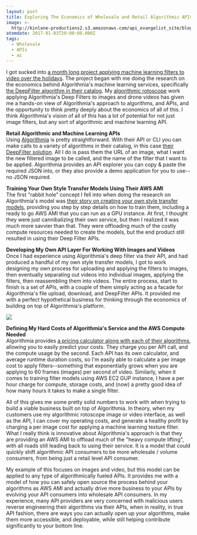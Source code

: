```yaml
---
layout: post
title: Exploring The Economics of Wholesale and Retail Algorithmic APIs
image: >-
  http://kinlane-productions2.s3.amazonaws.com/api_evangelist_site/blog/algorithmia_pricing_how_it_works.png
atomdate: 2017-01-03T20:00:00.000Z
tags:
  - Wholesale
  - APIs
  - ai
---
```

I got sucked into [a month long project applying machine learning filters to video over the holidays](http://apievangelist.com/2017/01/03/learning-about-machine-learning-apis-with-my-algorithmic-rotoscope-work/). The project began with me doing the research on the economics behind Algorithmia's machine learning services, specifically [the DeepFilter algorithm in their catalog](https://algorithmia.com/algorithms/deeplearning/DeepFilter). My [algorithmic rotoscope](http://algorithmic.rotoscope.work) work applying Algorithmia's Deep Filters to images and drone videos has given me a hands-on view of Algorithmia's approach to algorithms, and APIs, and the opportunity to think pretty deeply about the economics of all of this. I think Algorithmia's vision of all of this has a lot of potential for not just image filters, but any sort of algorithmic and machine learning API.

**Retail Algorithmic and Machine Learning APIs**  
Using [Algorithmia](http://algorithmia.io) is pretty straightforward. With their API or CLI you can make calls to a variety of algorithms in their catalog, in this case [their DeepFilter solution](https://algorithmia.com/algorithms/deeplearning/DeepFilter). All I do is pass them the URL of an image, what I want the new filtered image to be called, and the name of the filter that I want to be applied. Algorithmia provides an API explorer you can copy & paste the required JSON into, or they also provide a demo application for you to use--no JSON required. 

**Training Your Own Style Transfer Models Using Their AWS AMI**  
The first "rabbit hole" concept I fell into when doing the research on Algorithmia's model was [their story on creating your own style transfer models](/admin/blog/blog.algorithmia.com/training-style-transfer-models/), providing you step by step details on how to train them, including a ready to go AWS AMI that you can run as a GPU instance. At first, I thought they were just cannibalizing their own service, but then I realized it was much more savvier than that. They were offloading much of the costly compute resources needed to create the models, but the end product still resulted in using their Deep Filter APIs. 

**Developing My Own API Layer For Working With Images and Videos**  
Once I had experience using Algorithmia's deep filter via their API, and had produced a handful of my own style transfer models, I got to work designing my own process for uploading and applying the filters to images, then eventually separating out videos into individual images, applying the filters, then reassembling them into videos. The entire process, start to finish is a set of APIs, with a couple of them simply acting as a facade for Algorithmia's file upload, download, and DeepFilter APIs. It provided me with a perfect hypothetical business for thinking through the economics of building on top of Algorithmia's platform.

[![](http://kinlane-productions2.s3.amazonaws.com/api_evangelist_site/blog/algorithmia_pricing_how_it_works.png)](https://algorithmia.com/pricing)

**Defining My Hard Costs of Algorithmia's Service and the AWS Compute Needed**  
Algorithmia provides [a pricing calculator along with each of their algorithms](https://algorithmia.com/algorithms/deeplearning/DeepFilter), allowing you to easily predict your costs. They charge you per API call, and the compute usage by the second. Each API has its own calculator, and average runtime duration costs, so I'm easily able to calculate a per image cost to apply filters--something that exponentially grows when you are applying to 60 frames (images) per second of video. Similarly, when it comes to training filter models using AWS EC2 GUP instance, I have a per hour charge for compute, storage costs, and (now) a pretty good idea of how many hours it takes to make a single filter. 

All of this gives me some pretty solid numbers to work with when trying to build a viable business built on top of Algorithmia. In theory, when my customers use my algorithmic rotoscope image or video interface, as well as the API, I can cover my operating costs, and generate a healthy profit by charging a per image cost for applying a machine learning texture filter. What I really think is innovative about Algorithmia's approach is that they are providing an AWS AMI to offload much of the "heavy compute lifting", with all roads still leading back to using their service. It is a model that could quickly shift algorithmic API consumers to be more wholesale / volume consumers, from being just a retail level API consumer.

My example of this focuses on images and video, but this model can be applied to any type of algorithmically fueled APIs. It provides me with a model of how you can safely open source the process behind your algorithms as AWS AMI and actually drive more business to your APIs by evolving your API consumers into wholesale API consumers. In my experience, many API providers are very concerned with malicious users reverse engineering their algorithms via their APIs, when in reality, in true API fashion, there are ways you can actually open up your algorithms, make them more accessible, and deployable, while still helping contribute significantly to your bottom line.